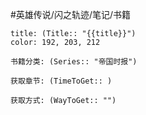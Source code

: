 
#英雄传说/闪之轨迹/笔记/书籍
```ad-note
title: (Title:: "{{title}}")
color: 192, 203, 212

书籍分类: (Series:: "帝国时报")

获取章节: (TimeToGet:: )

获取方式: (WayToGet:: "")

```
